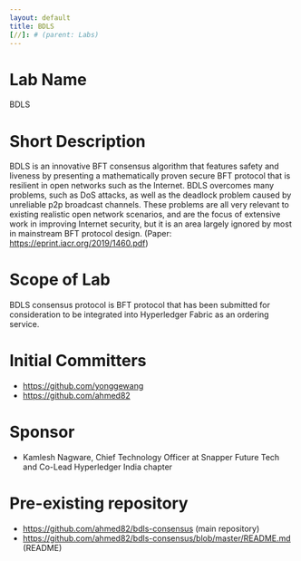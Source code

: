 ```yaml
---
layout: default
title: BDLS
[//]: # (parent: Labs)
---
```

# Lab Name
BDLS

# Short Description
BDLS is an innovative BFT consensus algorithm that features safety and liveness by presenting a mathematically proven secure BFT protocol that is resilient in open networks such as the Internet. BDLS overcomes many problems, such as DoS attacks, as well as the deadlock problem caused by unreliable p2p broadcast channels. These problems are all very relevant to existing realistic open network scenarios, and are the focus of extensive work in improving Internet security, but it is an area largely ignored by most in mainstream BFT protocol design. 
(Paper: https://eprint.iacr.org/2019/1460.pdf)


# Scope of Lab
BDLS consensus protocol is BFT protocol that has been submitted for consideration to be integrated into Hyperledger Fabric as an ordering service. 

# Initial Committers

- https://github.com/yonggewang
- https://github.com/ahmed82


# Sponsor
- Kamlesh Nagware, Chief Technology Officer at Snapper Future Tech and Co-Lead Hyperledger India chapter

# Pre-existing repository

- https://github.com/ahmed82/bdls-consensus (main repository)
- https://github.com/ahmed82/bdls-consensus/blob/master/README.md (README)
 
